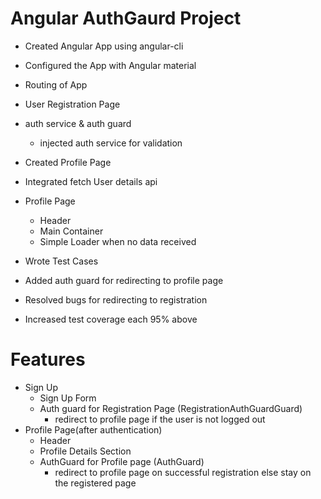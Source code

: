 # Angular AuthGaurd Project

- Created Angular App using angular-cli
- Configured the App with Angular material  
- Routing of App
- User Registration Page
- auth service & auth guard
    - injected auth service for validation
- Created Profile Page
- Integrated fetch User details api
- Profile Page
    - Header
    - Main Container
    - Simple Loader when no data received

- Wrote Test Cases 
- Added auth guard for redirecting to profile page
- Resolved bugs for redirecting to registration
- Increased test coverage each 95% above
 
# Features

- Sign Up
    - Sign Up Form
    - Auth guard for Registration Page (RegistrationAuthGuardGuard)
        - redirect to profile page if the user is not logged out 
- Profile Page(after authentication)
    - Header
    - Profile Details Section
    - AuthGuard for Profile page (AuthGuard)
        - redirect to profile page on successful registration else stay on the registered page
